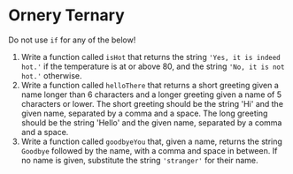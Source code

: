 # Ornery Ternary

Do not use `if` for any of the below!

1. Write a function called `isHot` that returns the string `'Yes, it is indeed hot.'` if the temperature is at or above 80, and the string `'No, it is not hot.'` otherwise.
2. Write a function called `helloThere` that returns a short greeting given a name longer than 6 characters and a longer greeting given a name of 5 characters or lower. The short greeting should be the string 'Hi' and the given name, separated by a comma and a space. The long greeting should be the string 'Hello' and the given name, separated by a comma and a space.
3. Write a function called `goodbyeYou` that, given a name, returns the string `Goodbye` followed by the name, with a comma and space in between. If no name is given, substitute the string `'stranger'` for their name.